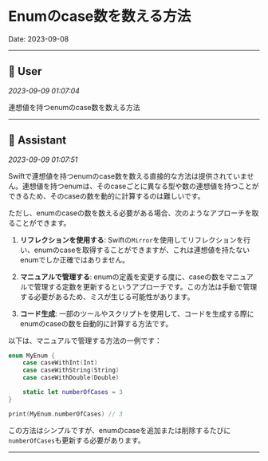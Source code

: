# Enumのcase数を数える方法

Date: 2023-09-08

---

## 👤 User
*2023-09-09 01:07:04*

連想値を持つenumのcase数を数える方法

---

## 🤖 Assistant
*2023-09-09 01:07:51*

Swiftで連想値を持つenumのcase数を数える直接的な方法は提供されていません。連想値を持つenumは、そのcaseごとに異なる型や数の連想値を持つことができるため、そのcaseの数を動的に計算するのは難しいです。

ただし、enumのcaseの数を数える必要がある場合、次のようなアプローチを取ることができます。

1. **リフレクションを使用する**:
   Swiftの`Mirror`を使用してリフレクションを行い、enumのcaseを取得することができますが、これは連想値を持たないenumでしか正確ではありません。

2. **マニュアルで管理する**:
   enumの定義を変更する度に、caseの数をマニュアルで管理する定数を更新するというアプローチです。この方法は手動で管理する必要があるため、ミスが生じる可能性があります。

3. **コード生成**:
   一部のツールやスクリプトを使用して、コードを生成する際にenumのcaseの数を自動的に計算する方法です。

以下は、マニュアルで管理する方法の一例です：

```swift
enum MyEnum {
    case caseWithInt(Int)
    case caseWithString(String)
    case caseWithDouble(Double)

    static let numberOfCases = 3
}

print(MyEnum.numberOfCases) // 3
```

この方法はシンプルですが、enumのcaseを追加または削除するたびに`numberOfCases`も更新する必要があります。

---
